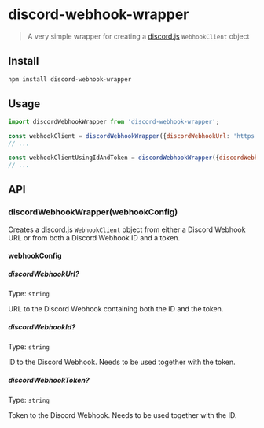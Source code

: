 # discord-webhook-wrapper
> A very simple wrapper for creating a [discord.js](https://github.com/discordjs/discord.js) `WebhookClient` object

## Install
```sh
npm install discord-webhook-wrapper
```

## Usage
```js
import discordWebhookWrapper from 'discord-webhook-wrapper';

const webhookClient = discordWebhookWrapper({discordWebhookUrl: 'https://discord.com/api/webhooks/1337/example-token'});
// ...

const webhookClientUsingIdAndToken = discordWebhookWrapper({discordWebhookId: '1337', discordWebhookToken: 'example-token'});
// ...
```

## API

### discordWebhookWrapper(webhookConfig)
Creates a [discord.js](https://github.com/discordjs/discord.js) `WebhookClient` object from either a Discord Webhook URL or from both a Discord Webhook ID and a token.

#### webhookConfig
##### discordWebhookUrl?
Type: `string`

URL to the Discord Webhook containing both the ID and the token.

##### discordWebhookId?
Type: `string`

ID to the Discord Webhook. Needs to be used together with the token.

##### discordWebhookToken?
Type: `string`

Token to the Discord Webhook. Needs to be used together with the ID.

